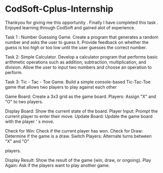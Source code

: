 # CodSoft-Cplus-Internship
Thankyou for giving me this opportunity . Finally I have completed this task . Enjoyed learning through CodSoft and gained alot of  experience.

Task 1 : Number Guessing Game.
Create a program that generates a random number and asks the
user to guess it. Provide feedback on whether the guess is too
high or too low until the user guesses the correct number.

Task 2: Simple Calculator.
Develop a calculator program that performs basic arithmetic
operations such as addition, subtraction, multiplication, and
division. Allow the user to input two numbers and choose an
operation to perform.

Task 3: Tic - Tac - Toe Game.
Build a simple console-based Tic-Tac-Toe game that
allows two players to play against each other

Game Board: Create a 3x3 grid as the game board.
Players: Assign
"X"
and "O" to two players.

Display Board: Show the current state of the board.
Player Input: Prompt the current player to enter their move.
Update Board: Update the game board with the player
'
s move.

Check for Win: Check if the current player has won.
Check for Draw: Determine if the game is a draw.
Switch Players: Alternate turns between
"X"
and "O"

players.

Display Result: Show the result of the game (win, draw, or ongoing).
Play Again: Ask if the players want to play another game.
